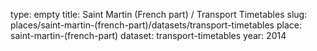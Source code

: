 type: empty
title: Saint Martin (French part) / Transport Timetables
slug: places/saint-martin-(french-part)/datasets/transport-timetables
place: saint-martin-(french-part)
dataset: transport-timetables
year: 2014
